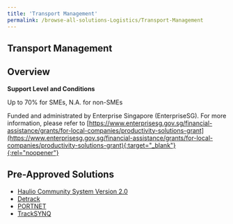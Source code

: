 ```yaml
---
title: 'Transport Management'
permalink: /browse-all-solutions-Logistics/Transport-Management
---
```


## Transport Management
## Overview

**Support Level and Conditions**

Up to 70% for SMEs, N.A. for non-SMEs

Funded and administrated by Enterprise Singapore (EnterpriseSG). For more information, please refer to [https://www.enterprisesg.gov.sg/financial-assistance/grants/for-local-companies/productivity-solutions-grant](https://www.enterprisesg.gov.sg/financial-assistance/grants/for-local-companies/productivity-solutions-grant){:target="_blank"}{:rel="noopener"}

## Pre-Approved Solutions

- <a href='/productivity-solutions-grant/solutionrepo/solution1429' target='_blank'>Haulio Community System Version 2.0</a><br>
- <a href='/productivity-solutions-grant/solutionrepo/solution2224' target='_blank'>Detrack</a><br>
- <a href='/productivity-solutions-grant/solutionrepo/solution2430' target='_blank'>PORTNET</a><br>
- <a href='/productivity-solutions-grant/solutionrepo/solution2966' target='_blank'>TrackSYNQ</a><br>
